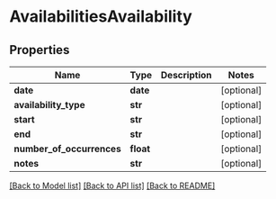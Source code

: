 # AvailabilitiesAvailability

## Properties
Name | Type | Description | Notes
------------ | ------------- | ------------- | -------------
**date** | **date** |  | [optional] 
**availability_type** | **str** |  | [optional] 
**start** | **str** |  | [optional] 
**end** | **str** |  | [optional] 
**number_of_occurrences** | **float** |  | [optional] 
**notes** | **str** |  | [optional] 

[[Back to Model list]](../README.md#documentation-for-models) [[Back to API list]](../README.md#documentation-for-api-endpoints) [[Back to README]](../README.md)


